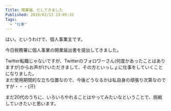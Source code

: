 ```yaml
---
Title: 開業届、だしてきました
Published: 2019/02/13 23:05:32
Tags:
  - "仕事"
---
```


はい。というわけで、個人事業主です。  

今日税務署に個人事業の開業届出書を提出してきました。  

Twitter転職じゃないですが、Twitterのフォロワーさん(何度かあったことはありますが)からお声がけいただきまして、その方といっしょに仕事をしていくことになりました。  
まだ使用期間的な立ち位置なので、今後どうなるかは私自身の頑張り次第なのですが・・・(汗)

まだ20代のうちに、いろいろやれることはやってみたいなということで、挑戦していきたいと思います。  


